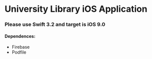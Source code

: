 <h1>University Library iOS Application </h1>

<h3> Please use Swift 3.2 and target is iOS 9.0 </h3>

<h4> Dependences:</h4>

<ul>
<li> Firebase </li>
<li> Podfile </li> 
</ul>
